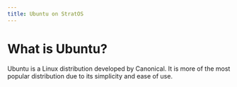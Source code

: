 ```yaml
---
title: Ubuntu on StratOS
---
```


# What is Ubuntu? 

Ubuntu is a Linux distribution developed by Canonical. It is more of the most popular distribution due to its simplicity and ease of use.
